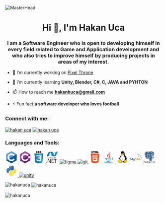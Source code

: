 ![MasterHead](https://media.licdn.com/dms/image/v2/D5616AQEtA6HO4FNHpg/profile-displaybackgroundimage-shrink_350_1400/profile-displaybackgroundimage-shrink_350_1400/0/1726776876095?e=1733356800&v=beta&t=trunK-zBs98MD35CneILemqCEizzRSPd7P8fgfTzPPQ)
<h1 align="center">Hi 👋, I'm Hakan Uca</h1>
<h3 align="center">I am a Software Engineer who is open to developing himself in every field related to Game and Application development and who also tries to improve himself by producing projects in areas of my interest.</h3>

- 🔭 I’m currently working on [Pixel Throne](https://wiiq-hako-tako.itch.io/pixel-throne-rise-of-the-king)

- 🌱 I’m currently learning **Unity, Blender, C#, C, JAVA and PYHTON**

- 📫 How to reach me **hakanhuca@gmail.com**

- ⚡ Fun fact **a software developer who loves football**

<h3 align="left">Connect with me:</h3>
<p align="left">
<a href="https://linkedin.com/in/hakan uca" target="blank"><img align="center" src="https://raw.githubusercontent.com/rahuldkjain/github-profile-readme-generator/master/src/images/icons/Social/linked-in-alt.svg" alt="hakan uca" height="30" width="40" /></a>
<a href="https://www.youtube.com/@hakanuca" target="blank"><img align="center" src="https://raw.githubusercontent.com/rahuldkjain/github-profile-readme-generator/master/src/images/icons/Social/youtube.svg" alt="hakan uca" height="30" width="40" /></a>
</p>

<h3 align="left">Languages and Tools:</h3>
<p align="left"> <a href="https://www.cprogramming.com/" target="_blank" rel="noreferrer"> <img src="https://raw.githubusercontent.com/devicons/devicon/master/icons/c/c-original.svg" alt="c" width="40" height="40"/> </a> <a href="https://www.w3schools.com/cs/" target="_blank" rel="noreferrer"> <img src="https://raw.githubusercontent.com/devicons/devicon/master/icons/csharp/csharp-original.svg" alt="csharp" width="40" height="40"/> </a> <a href="https://www.w3schools.com/css/" target="_blank" rel="noreferrer"> <img src="https://raw.githubusercontent.com/devicons/devicon/master/icons/css3/css3-original-wordmark.svg" alt="css3" width="40" height="40"/> </a> <a href="https://dotnet.microsoft.com/" target="_blank" rel="noreferrer"> <img src="https://raw.githubusercontent.com/devicons/devicon/master/icons/dot-net/dot-net-original-wordmark.svg" alt="dotnet" width="40" height="40"/> </a> <a href="https://www.figma.com/" target="_blank" rel="noreferrer"> <img src="https://www.vectorlogo.zone/logos/figma/figma-icon.svg" alt="figma" width="40" height="40"/> </a> <a href="https://git-scm.com/" target="_blank" rel="noreferrer"> <img src="https://www.vectorlogo.zone/logos/git-scm/git-scm-icon.svg" alt="git" width="40" height="40"/> </a> <a href="https://www.w3.org/html/" target="_blank" rel="noreferrer"> <img src="https://raw.githubusercontent.com/devicons/devicon/master/icons/html5/html5-original-wordmark.svg" alt="html5" width="40" height="40"/> </a> <a href="https://www.java.com" target="_blank" rel="noreferrer"> <img src="https://raw.githubusercontent.com/devicons/devicon/master/icons/java/java-original.svg" alt="java" width="40" height="40"/> </a> <a href="https://www.linux.org/" target="_blank" rel="noreferrer"> <img src="https://raw.githubusercontent.com/devicons/devicon/master/icons/linux/linux-original.svg" alt="linux" width="40" height="40"/> </a> <a href="https://www.mysql.com/" target="_blank" rel="noreferrer"> <img src="https://raw.githubusercontent.com/devicons/devicon/master/icons/mysql/mysql-original-wordmark.svg" alt="mysql" width="40" height="40"/> </a> <a href="https://www.postgresql.org" target="_blank" rel="noreferrer"> <img src="https://raw.githubusercontent.com/devicons/devicon/master/icons/postgresql/postgresql-original-wordmark.svg" alt="postgresql" width="40" height="40"/> </a> <a href="https://www.python.org" target="_blank" rel="noreferrer"> <img src="https://raw.githubusercontent.com/devicons/devicon/master/icons/python/python-original.svg" alt="python" width="40" height="40"/> </a> <a href="https://unity.com/" target="_blank" rel="noreferrer"> <img src="https://www.vectorlogo.zone/logos/unity3d/unity3d-icon.svg" alt="unity" width="40" height="40"/> </a> </p>

<p><img align="left" src="https://github-readme-stats.vercel.app/api/top-langs?username=hakanuca&show_icons=true&locale=en&layout=compact" alt="hakanuca" /></p>

<p>&nbsp;<img align="center" src="https://github-readme-stats.vercel.app/api?username=hakanuca&show_icons=true&locale=en" alt="hakanuca" /></p>

<p><img align="center" src="https://github-readme-streak-stats.herokuapp.com/?user=hakanuca&" alt="hakanuca" /></p>
